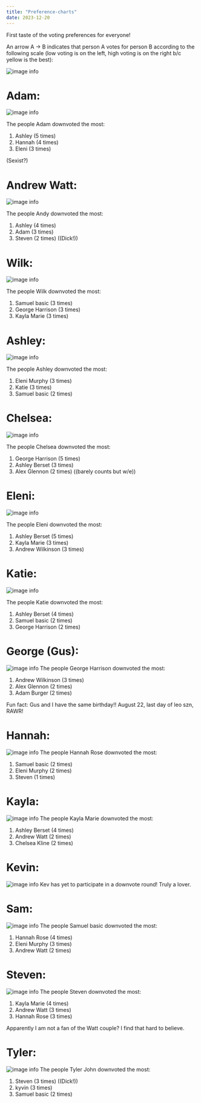 ```yaml
---
title: "Preference-charts"
date: 2023-12-20
---
```


First taste of the voting preferences for everyone! 

An arrow A -> B indicates that person A votes for person B according to the following scale (low voting is on the left, high voting is on the right b/c yellow is the best):

![image info](../../../assets/img/scale.png)

# Adam:

![image info](../../../assets/img/prefs/AdBu.png)

The people Adam downvoted the most: 

1. Ashley (5 times)
2. Hannah (4 times)
3. Eleni (3 times)

(Sexist?)


# Andrew Watt:
![image info](../../../assets/img/prefs/AnWa.png)

The people Andy downvoted the most:

1. Ashley (4 times)
2. Adam (3 times)
3. Steven (2 times) ((Dick!))

# Wilk:
![image info](../../../assets/img/prefs/AnWi.png)

The people Wilk downvoted the most:

1. Samuel basic (3 times)
2. George Harrison (3 times)
3. Kayla Marie (3 times)

# Ashley:
![image info](../../../assets/img/prefs/AsBe.png)

The people Ashley downvoted the most:
1. Eleni Murphy (3 times)
2. Katie (3 times)
3. Samuel basic (2 times)

# Chelsea:
![image info](../../../assets/img/prefs/ChKl.png)

The people Chelsea downvoted the most:
1. George Harrison (5 times)
2. Ashley Berset (3 times)
3. Alex Glennon (2 times) ((barely counts but w/e))

# Eleni:
![image info](../../../assets/img/prefs/ElMu.png)

The people Eleni downvoted the most:
1. Ashley Berset (5 times)
2. Kayla Marie (3 times)
3. Andrew Wilkinson (3 times)

# Katie:
![image info](../../../assets/img/prefs/fl.png)

The people Katie downvoted the most:
1. Ashley Berset (4 times)
2. Samuel basic (2 times)
3. George Harrison (2 times)

# George (Gus):
![image info](../../../assets/img/prefs/GeHa.png)
The people George Harrison downvoted the most:
1. Andrew Wilkinson (3 times)
2. Alex Glennon (2 times)
3. Adam Burger (2 times)

Fun fact: Gus and I have the same birthday!! August 22, last day of leo szn, RAWR!

# Hannah:
![image info](../../../assets/img/prefs/HaRo.png)
The people Hannah Rose downvoted the most:
1. Samuel basic (2 times)
2. Eleni Murphy (2 times)
3. Steven (1 times)

# Kayla:
![image info](../../../assets/img/prefs/KaMa.png)
The people Kayla Marie downvoted the most:
1. Ashley Berset (4 times)
2. Andrew Watt (2 times)
3. Chelsea Kline (2 times)

# Kevin:
![image info](../../../assets/img/prefs/ky.png)
Kev has yet to participate in a downvote round! Truly a lover.

# Sam:
![image info](../../../assets/img/prefs/Saba.png)
The people Samuel basic downvoted the most:
1. Hannah Rose (4 times)
2. Eleni Murphy (3 times)
3. Andrew Watt (2 times)

# Steven:
![image info](../../../assets/img/prefs/St.png)
The people Steven downvoted the most:
1. Kayla Marie (4 times)
2. Andrew Watt (3 times)
3. Hannah Rose (3 times)

Apparently I am not a fan of the Watt couple? I find that hard to believe.

# Tyler:
![image info](../../../assets/img/prefs/TyJo.png)
The people Tyler John downvoted the most:
1. Steven (3 times) ((Dick!))
2. kyvin (3 times)
3. Samuel basic (2 times)


